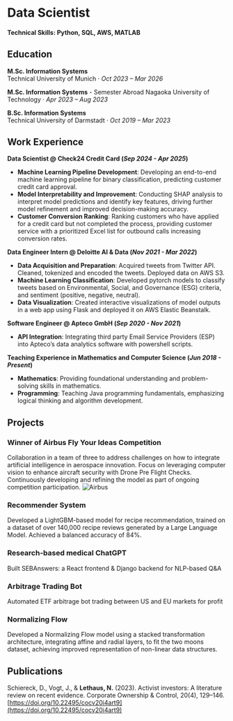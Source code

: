 # Data Scientist

#### Technical Skills: Python, SQL, AWS, MATLAB

## Education
**M.Sc. Information Systems**  
Technical University of Munich · _Oct 2023 – Mar 2026_

**M.Sc. Information Systems** - Semester Abroad
Nagaoka University of Technology · _Apr 2023 – Aug 2023_

**B.Sc. Information Systems**  
Technical University of Darmstadt · _Oct 2019 – Mar 2023_
## Work Experience
**Data Scientist @ Check24 Credit Card (_Sep 2024 - Apr 2025_)**
- **Machine Learning Pipeline Development**: Developing an end-to-end machine learning pipeline for binary classification, predicting customer credit card approval.
- **Model Interpretability and Improvement**: Conducting SHAP analysis to interpret model predictions and identify key features, driving further model refinement and improved decision-making accuracy.
- **Customer Conversion Ranking**: Ranking customers who have applied for a credit card but not completed the process, providing customer service with a prioritized Excel list for outbound calls increasing conversion rates.

**Data Engineer Intern @ Deloitte AI & Data (_Nov 2021 - Mar 2022_)**
- **Data Acquisition and Preparation**: Acquired tweets from Twitter API. Cleaned, tokenized and encoded the tweets. Deployed data on AWS S3.
- **Machine Learning Classification**: Developed pytorch models to classify tweets based on Environmental, Social, and Governance (ESG) criteria, and sentiment (positive, negative, neutral).
- **Data Visualization**: Created interactive visualizations of model outputs in a web app using Flask and deployed it on AWS Elastic Beanstalk.

**Software Engineer @ Apteco GmbH (_Sep 2020 - Nov 2021_)** 
- **API Integration**: Integrating third party Email Service Providers (ESP) into Apteco’s data analytics software with powershell scripts.

**Teaching Experience in Mathematics and Computer Science (_Jun 2018 - Present_)**
- **Mathematics**: Providing foundational understanding and problem-solving skills in mathematics.
- **Programming**: Teaching Java programming fundamentals, emphasizing logical thinking and algorithm development.

## Projects
### Winner of Airbus Fly Your Ideas Competition
Collaboration in a team of three to address challenges on how to integrate artificial intelligence in aerospace innovation. Focus on leveraging computer vision to enhance aircraft security with Drone Pre Flight Checks. Continuously developing and refining the model as part of ongoing competition participation.
![Airbus](/assets/img/airbus.png)

### Recommender System
Developed a LightGBM-based model for recipe recommendation, trained on a dataset of over 140,000 recipe reviews generated by a Large Language Model. Achieved a balanced accuracy of 84%.

### Research-based medical ChatGPT
Built SEBAnswers: a React frontend & Django backend for NLP-based Q&A

### Arbitrage Trading Bot
Automated ETF arbitrage bot trading between US and EU markets for profit

### Normalizing Flow
Developed a Normalizing Flow model using a stacked transformation architecture, integrating affine and radial layers, to fit the two moons dataset, achieving improved representation of non-linear data structures.

## Publications
Schiereck, D., Vogt, J., & **Lethaus, N.** (2023). Activist investors: A literature review on recent evidence. Corporate Ownership & Control, 20(4), 129–146. [https://doi.org/10.22495/cocv20i4art9](https://doi.org/10.22495/cocv20i4art9)



